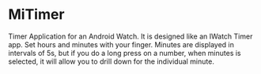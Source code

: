 # MiTimer
Timer Application for an Android Watch. It is designed like an IWatch Timer app. Set hours and minutes with your finger. Minutes are displayed in intervals of 5s, but if you do a long press on a number, when minutes is selected, it will allow you to drill down for the individual minute.  
